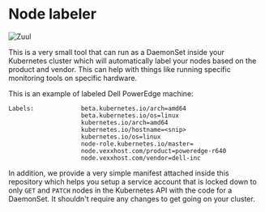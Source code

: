 # Node labeler

![Zuul](https://zuul-ci.org/gated.svg)

This is a very small tool that can run as a DaemonSet inside your
Kubernetes cluster which will automatically label your nodes based
on the product and vendor.  This can help with things like running
specific monitoring tools on specific hardware.

This is an example of labeled Dell PowerEdge machine:

    Labels:             beta.kubernetes.io/arch=amd64
                        beta.kubernetes.io/os=linux
                        kubernetes.io/arch=amd64
                        kubernetes.io/hostname=<snip>
                        kubernetes.io/os=linux
                        node-role.kubernetes.io/master=
                        node.vexxhost.com/product=poweredge-r640
                        node.vexxhost.com/vendor=dell-inc

In addition, we provide a very simple manifest attached inside this
repository which helps you setup a service account that is locked
down to only `GET` and `PATCH` nodes in the Kubernetes API with the
code for a DaemonSet.   It shouldn't require any changes to get going
on your cluster.
